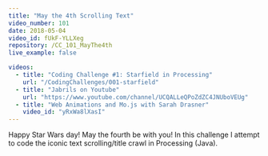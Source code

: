 ```yaml
---
title: "May the 4th Scrolling Text"
video_number: 101
date: 2018-05-04
video_id: fUkF-YLLXeg
repository: /CC_101_MayThe4th
live_example: false

videos:
  - title: "Coding Challenge #1: Starfield in Processing"
    url: "/CodingChallenges/001-starfield"
  - title: "Jabrils on Youtube"
    url: "https://www.youtube.com/channel/UCQALLeQPoZdZC4JNUboVEUg"
  - title: "Web Animations and Mo.js with Sarah Drasner"
    video_id: "yRxWa8lXasI"
---
```


Happy Star Wars day! May the fourth be with you! In this challenge I attempt to code the iconic text scrolling/title crawl in Processing (Java).
